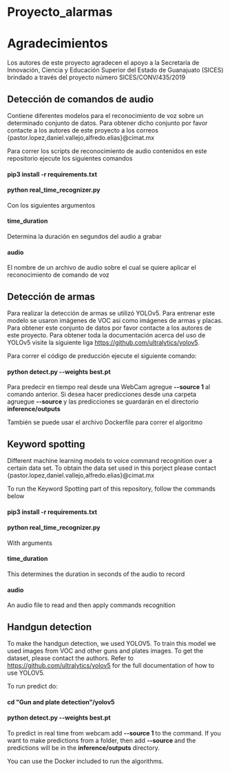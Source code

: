 # Proyecto_alarmas

  
 # Agradecimientos
 
 Los autores de este proyecto agradecen el apoyo a la Secretaría de Innovación, Ciencia y Educación Superior del Estado de Guanajuato (SICES) brindado a través del proyecto número SICES/CONV/435/2019

## Detección de comandos de audio

Contiene diferentes modelos para el reconocimiento de voz sobre un determinado conjunto de datos. Para obtener dicho conjunto por favor contacte a los autores de este proyecto a los correos {pastor.lopez,daniel.vallejo,alfredo.elias}@cimat.mx 

Para correr los scripts de reconocimiento de audio contenidos en este repositorio ejecute los siguientes comandos

#### pip3 install -r requirements.txt

#### python real_time_recognizer.py

Con los siguientes argumentos

#### time_duration 
Determina la duración en segundos del audio a grabar

#### audio
El nombre de un archivo de audio sobre el cual se quiere aplicar el reconocimiento de comando de voz

## Detección de armas

Para realizar la detección de armas se utilizó YOLOv5. Para entrenar este modelo se usaron imágenes de VOC así como imágenes de armas y placas. Para obtener este conjunto de datos por favor contacte a los autores de este proyecto. Para obtener toda la documentación acerca del uso de YOLOv5 visite la siguiente liga https://github.com/ultralytics/yolov5.

Para correr el código de preducción ejecute el siguiente comando:

#### python detect.py --weights best.pt

Para predecir en tiempo real desde una WebCam agregue <b> --source 1 </b> al comando anterior. Si desea hacer predicciones desde una carpeta agruegue <b> --source <directory> </b> y las predicciones se guardarán en el directorio <b>inference/outputs </b>
 
 También se puede usar el archivo Dockerfile para correr el algoritmo


## Keyword spotting 

Different machine learning models to voice command recognition over a certain data set. To obtain the data set used in this porject please contact {pastor.lopez,daniel.vallejo,alfredo.elias}@cimat.mx 

To run the Keyword Spotting part of this repository, follow the commands below

#### pip3 install -r requirements.txt

#### python real_time_recognizer.py

With arguments

#### time_duration 
This determines the duration in seconds of the audio to record

#### audio
An audio file to read and then apply commands recognition


## Handgun detection
To make the handgun detection, we used YOLOV5. To train this model we used images from VOC and other guns and plates images. To get the dataset, please contact the authors. Refer to https://github.com/ultralytics/yolov5 for the full documentation of how to use YOLOV5.

To run predict do:

#### cd "Gun and plate detection"/yolov5

#### python detect.py --weights best.pt

To predict in real time from webcam add <b> --source 1 </b> to the command. If you want to make predictions from a folder, then add <b> --source <directory> </b> and the predictions will be in the <b>inference/outputs </b> directory.
  
  You can use the Docker included to run the algorithms. 
